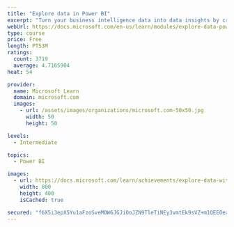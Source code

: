 ```yaml
---
title: "Explore data in Power BI"
excerpt: "Turn your business intelligence data into data insights by creating and configuring Power BI dashboards."
webUrl: https://docs.microsoft.com/en-us/learn/modules/explore-data-power-bi/
type: course
price: Free
length: PT53M
ratings:
  count: 3719
  average: 4.7165904
heat: 54

provider:
  name: Microsoft Learn
  domain: microsoft.com
  images:
    - url: /assets/images/organizations/microsoft.com-50x50.jpg
      width: 50
      height: 50

levels:
  - Intermediate

topics:
  - Power BI

images:
  - url: https://docs.microsoft.com/learn/achievements/explore-data-with-power-bi-desktop-social.png
    width: 800
    height: 400
    isCached: true

secured: "f6X5i3epX5Yu1aFzoSveMOW6JGJiOoJZN9TleTiNEy3vmtEk9sVZ+m1QEE0eaK7LEmsgbCwctHz1lhds9pvBCfYnzbozvSdaehTwh5eUqmTEE9/B54k4U8dsHxOcTg6ZE1ZAZkbnUXDGTiCYKY3w6WqZLPpfEKt7C/Q8z4yZHoYxkBJIc4nZhMmKRiQGylOE4muh+NnbrybDUCVSOpv65Av9sk/oRLDrz5P5Pfy6S9WkWOWrm3cnvZhEiRSeOZWOg8QTLmdQdm9zJUjAVSC7609l0dUgKm2SoRWphYmfVDi5KKuQmtcKzxxwaxNdLZowC6zrYFIj/FE+ucqQHI01Xeynjpiz4ZU9O/LN1aZPYTTZMUFKYYfVTdOss0xxCXJpYdjJdGvZZbgljC3OlWdizAKjFyESeXsVjIPgxlwjgDc=;fUR28M/Se6s/689RWMTQew=="
---
```


